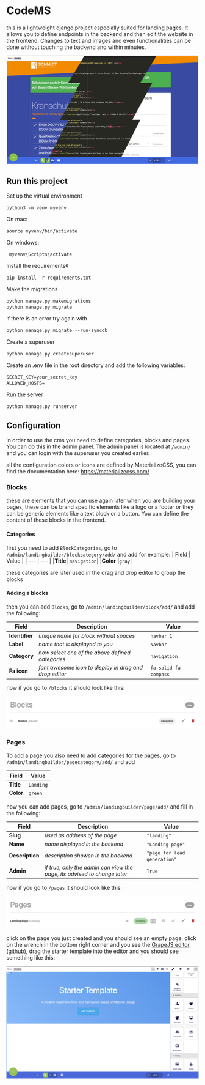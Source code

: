 # CodeMS

this is a lightweight django project especially suited for landing pages. It allows you to define endpoints in the backend and then edit the website in the frontend. Changes to text and images and even functionalities can be done without touching the backend and within minutes.

![](https://github.com/Joshua-M-Schmidt/CodeMS/blob/main/screenshots/Titlepage.png?raw=true)


## Run this project

Set up the virtual environment

    python3 -m venv myvenv

On mac:
    
    source myvenv/bin/activate

On windows:
    
     myvenv\Scripts\activate

Install the requirements◊
    
    pip install -r requirements.txt

Make the migrations
    
    python manage.py makemigrations
    python manage.py migrate

if there is an error try again with

    python manage.py migrate --run-syncdb

Create a superuser
    
    python manage.py createsuperuser

Create an .env file in the root directory and add the following variables:

    SECRET_KEY=your_secret_key
    ALLOWED_HOSTS=

Run the server
        
    python manage.py runserver
        
## Configuration

in order to use the cms you need to define categories, blocks and pages. You can do this in the admin panel. The admin panel is located at `/admin/` and you can login with the superuser you created earlier.

all the configuration colors or icons are defined by MaterializeCSS, you can find the documentation here: https://materializecss.com/

### Blocks

these are elements that you can use again later when you are building your pages, these can be brand specific elements like a logo or a footer or they can be generic elements like a text block or a button. You can define the content of these blocks in the frontend.

#### Categories

first you need to add `BlockCategories`, go to `/admin/landingbuilder/blockcategory/add/` and add
for example:
| Field | Value |
| --- | --- | 
|**Title**| `navigation`|
|**Color** |`gray`|

these categories are later used in the drag and drop editor to group the blocks

#### Adding a blocks

then you can add `Blocks`, go to `/admin/landingbuilder/block/add/` and add the following:

| Field | Description | Value |
| --- | --- | --- |
|**Identifier**| *unique name for block without spaces*| `navbar_1` |
|**Label**| *name that is displayed to you*| `Navbar`|
|**Category**| *now select one of the above defined categories*| `navigation`|
|**Fa icon**| *font awesome icon to display in drag and drop editor*| `fa-solid fa-compass`|

now if you go to `/blocks` it should look like this:

![](https://github.com/Joshua-M-Schmidt/CodeMS/blob/main/screenshots/blocks.png?raw=true)

### Pages

To add a page you also need to add categories for the pages, go to `/admin/landingbuilder/pagecategory/add/` and add

| Field | Value |
| --- | --- | 
|**Title** | `Landing`| 
|**Color**| `green`|

now you can add pages, go to `/admin/landingbuilder/page/add/` and fill in the following:

| Field | Description | Value |
| --- | --- | --- |
|**Slug** |*used as address of the page*| `"landing"`|
|**Name** |*name displayed in the backend*| `"Landing page"`|
|**Description** |*description showen in the backend*| `"page for lead generation"`|
|**Admin** |*if true, only the admin can view the page, its advised to change later*| `True`|

now if you go to `/pages` it should look like this:

![](https://github.com/Joshua-M-Schmidt/CodeMS/blob/main/screenshots/pages.png?raw=true)

click on the page you just created and you should see an empty page, click on the wrench in the bottom right corner and you see the [GrapeJS editor (github)](https://github.com/GrapesJS/grapesjs), drag the starter template into the editor and you should see something like this:


![](https://github.com/Joshua-M-Schmidt/CodeMS/blob/main/screenshots/starter.png?raw=true)